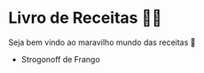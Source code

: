 # Livro de Receitas :man_cook:

Seja bem vindo ao maravilho mundo das receitas :cake:

- Strogonoff de Frango